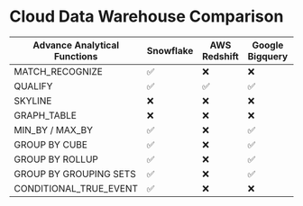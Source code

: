 # Cloud Data Warehouse Comparison

|Advance Analytical Functions|Snowflake   |AWS Redshift|Google Bigquery|Databricks |Oracle|Exasol|
|----------------------------|------------|------------|---------------|-----------|------|------|
| MATCH_RECOGNIZE            |✅          |❌          | ❌            |❌        |✅    |❌    |
| QUALIFY                    |✅          |✅          |✅             |✅        |✅    |✅    |
| SKYLINE                    |❌          |❌          |❌             |❌        |❌    |✅    |
|GRAPH_TABLE                 |❌          |❌          |❌             |❌        |✅    |❌    |
|MIN_BY / MAX_BY             |✅          |❌          |✅             |✅        |❌    |❌    |
|GROUP BY CUBE               |✅          |❌          |✅             |✅        |✅    |✅    |
|GROUP BY ROLLUP             |✅          |❌          |✅             |✅        |✅    |✅    |
|GROUP BY GROUPING SETS      |✅          |❌          |✅             |✅        |✅    |✅    |
|CONDITIONAL_TRUE_EVENT      |✅          |❌          |❌             

